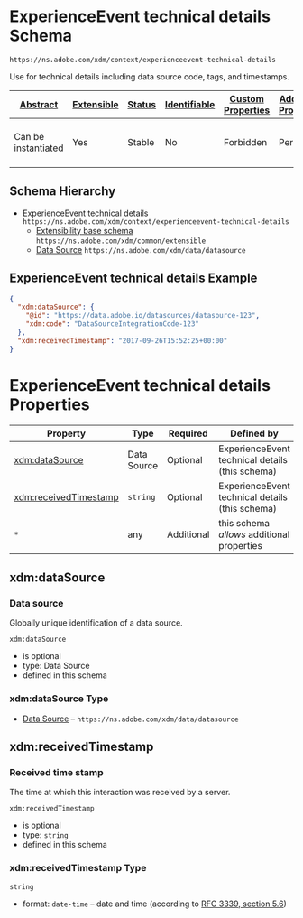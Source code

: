 
# ExperienceEvent technical details Schema

```
https://ns.adobe.com/xdm/context/experienceevent-technical-details
```

Use for technical details including data source code, tags, and timestamps.

| [Abstract](../../../abstract.md) | [Extensible](../../../extensions.md) | [Status](../../../status.md) | [Identifiable](../../../id.md) | [Custom Properties](../../../extensions.md) | [Additional Properties](../../../extensions.md) | Defined In |
|----------------------------------|--------------------------------------|------------------------------|--------------------------------|---------------------------------------------|-------------------------------------------------|------------|
| Can be instantiated | Yes | Stable | No | Forbidden | Permitted | [mixins/experience-event/experienceevent-technical-details.schema.json](mixins/experience-event/experienceevent-technical-details.schema.json) |
## Schema Hierarchy

* ExperienceEvent technical details `https://ns.adobe.com/xdm/context/experienceevent-technical-details`
  * [Extensibility base schema](../../datatypes/extensible.schema.md) `https://ns.adobe.com/xdm/common/extensible`
  * [Data Source](../../datatypes/data/datasource.schema.md) `https://ns.adobe.com/xdm/data/datasource`


## ExperienceEvent technical details Example
```json
{
  "xdm:dataSource": {
    "@id": "https://data.adobe.io/datasources/datasource-123",
    "xdm:code": "DataSourceIntegrationCode-123"
  },
  "xdm:receivedTimestamp": "2017-09-26T15:52:25+00:00"
}
```

# ExperienceEvent technical details Properties

| Property | Type | Required | Defined by |
|----------|------|----------|------------|
| [xdm:dataSource](#xdmdatasource) | Data Source | Optional | ExperienceEvent technical details (this schema) |
| [xdm:receivedTimestamp](#xdmreceivedtimestamp) | `string` | Optional | ExperienceEvent technical details (this schema) |
| `*` | any | Additional | this schema *allows* additional properties |

## xdm:dataSource
### Data source

Globally unique identification of a data source.

`xdm:dataSource`
* is optional
* type: Data Source
* defined in this schema

### xdm:dataSource Type


* [Data Source](../../datatypes/data/datasource.schema.md) – `https://ns.adobe.com/xdm/data/datasource`





## xdm:receivedTimestamp
### Received time stamp

The time at which this interaction was received by a server.

`xdm:receivedTimestamp`
* is optional
* type: `string`
* defined in this schema

### xdm:receivedTimestamp Type


`string`
* format: `date-time` – date and time (according to [RFC 3339, section 5.6](http://tools.ietf.org/html/rfc3339))





